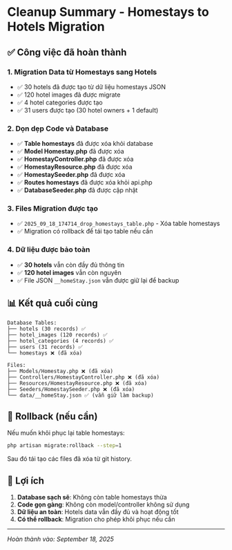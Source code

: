 # Cleanup Summary - Homestays to Hotels Migration

## ✅ Công việc đã hoàn thành

### 1. **Migration Data từ Homestays sang Hotels**
- ✅ 30 hotels đã được tạo từ dữ liệu homestays JSON
- ✅ 120 hotel images đã được migrate
- ✅ 4 hotel categories được tạo
- ✅ 31 users được tạo (30 hotel owners + 1 default)

### 2. **Dọn dẹp Code và Database**
- ✅ **Table homestays** đã được xóa khỏi database
- ✅ **Model Homestay.php** đã được xóa
- ✅ **HomestayController.php** đã được xóa  
- ✅ **HomestayResource.php** đã được xóa
- ✅ **HomestaySeeder.php** đã được xóa
- ✅ **Routes homestays** đã được xóa khỏi api.php
- ✅ **DatabaseSeeder.php** đã được cập nhật

### 3. **Files Migration được tạo**
- ✅ `2025_09_18_174714_drop_homestays_table.php` - Xóa table homestays
- ✅ Migration có rollback để tái tạo table nếu cần

### 4. **Dữ liệu được bảo toàn**
- ✅ **30 hotels** vẫn còn đầy đủ thông tin
- ✅ **120 hotel images** vẫn còn nguyên
- ✅ File JSON `__homeStay.json` vẫn được giữ lại để backup

## 📊 Kết quả cuối cùng

```
Database Tables:
├── hotels (30 records) ✅
├── hotel_images (120 records) ✅  
├── hotel_categories (4 records) ✅
├── users (31 records) ✅
└── homestays ❌ (đã xóa)

Files:
├── Models/Homestay.php ❌ (đã xóa)
├── Controllers/HomestayController.php ❌ (đã xóa)  
├── Resources/HomestayResource.php ❌ (đã xóa)
├── Seeders/HomestaySeeder.php ❌ (đã xóa)
└── data/__homeStay.json ✅ (vẫn giữ làm backup)
```

## 🔄 Rollback (nếu cần)

Nếu muốn khôi phục lại table homestays:
```bash
php artisan migrate:rollback --step=1
```

Sau đó tái tạo các files đã xóa từ git history.

## 🎯 Lợi ích

1. **Database sạch sẽ**: Không còn table homestays thừa
2. **Code gọn gàng**: Không còn model/controller không sử dụng
3. **Dữ liệu an toàn**: Hotels data vẫn đầy đủ và hoạt động tốt
4. **Có thể rollback**: Migration cho phép khôi phục nếu cần

---
*Hoàn thành vào: September 18, 2025*
